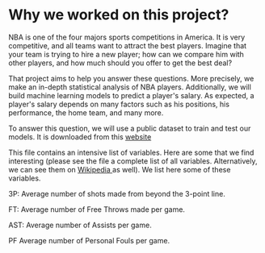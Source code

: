 # Why we worked on this project? 

NBA is one of the four majors sports competitions in America. It is very competitive, and all teams want to attract the best players. Imagine that your team is trying to hire a new player; how can we compare him with other players, and how much should you offer to get the best deal? 

That project aims to help you answer these questions. More precisely, we make an in-depth statistical analysis of NBA players. Additionally, we will build machine learning models to predict a player's salary. As expected, a player's salary depends on many factors such as his positions, his performance, the home team, and many more. 


To answer this question, we will use a public dataset to train and test our models. It is downloaded from this <a href="http://web.grinnell.edu/individuals/kuipers/stat2labs/NBA.html"> website </a>


This file contains an intensive list of variables. Here are some that we find interesting (please see the file a complete list of all variables. Alternatively, we can see them on <a href= "https://en.wikipedia.org/wiki/Basketball_statistics"> Wikipedia </a> as well). We list here some of these variables. 

3P:	Average number of shots made from beyond the 3-point line.

FT:	Average number of Free Throws made per game.

AST: Average number of Assists per game.

PF	Average number of Personal Fouls per game.




